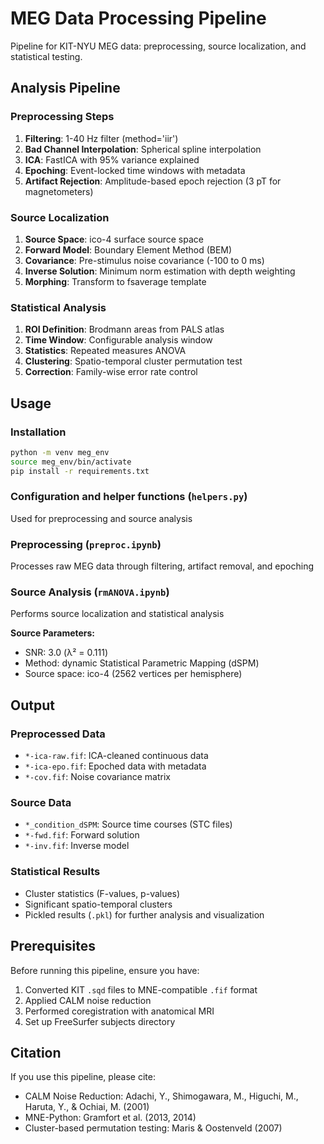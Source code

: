 # MEG Data Processing Pipeline

Pipeline for KIT-NYU MEG data: preprocessing, source localization, and statistical testing.

## Analysis Pipeline

### Preprocessing Steps
1. **Filtering**: 1-40 Hz filter (method='iir')
2. **Bad Channel Interpolation**: Spherical spline interpolation
3. **ICA**: FastICA with 95% variance explained
4. **Epoching**: Event-locked time windows with metadata
5. **Artifact Rejection**: Amplitude-based epoch rejection (3 pT for magnetometers)

### Source Localization
1. **Source Space**: ico-4 surface source space
2. **Forward Model**: Boundary Element Method (BEM)
3. **Covariance**: Pre-stimulus noise covariance (-100 to 0 ms)
4. **Inverse Solution**: Minimum norm estimation with depth weighting
5. **Morphing**: Transform to fsaverage template

### Statistical Analysis
1. **ROI Definition**: Brodmann areas from PALS atlas
2. **Time Window**: Configurable analysis window
3. **Statistics**: Repeated measures ANOVA
4. **Clustering**: Spatio-temporal cluster permutation test
5. **Correction**: Family-wise error rate control

## Usage

### Installation

```bash
python -m venv meg_env
source meg_env/bin/activate
pip install -r requirements.txt
```

### Configuration and helper functions (`helpers.py`)
Used for preprocessing and source analysis 

### Preprocessing (`preproc.ipynb`)
Processes raw MEG data through filtering, artifact removal, and epoching

### Source Analysis (`rmANOVA.ipynb`)
Performs source localization and statistical analysis

**Source Parameters:**
- SNR: 3.0 (λ² = 0.111)
- Method: dynamic Statistical Parametric Mapping (dSPM)
- Source space: ico-4 (2562 vertices per hemisphere)

## Output

### Preprocessed Data
- `*-ica-raw.fif`: ICA-cleaned continuous data
- `*-ica-epo.fif`: Epoched data with metadata
- `*-cov.fif`: Noise covariance matrix

### Source Data
- `*_condition_dSPM`: Source time courses (STC files)
- `*-fwd.fif`: Forward solution
- `*-inv.fif`: Inverse model

### Statistical Results
- Cluster statistics (F-values, p-values)
- Significant spatio-temporal clusters
- Pickled results (`.pkl`) for further analysis and visualization

## Prerequisites

Before running this pipeline, ensure you have:
1. Converted KIT `.sqd` files to MNE-compatible `.fif` format
2. Applied CALM noise reduction
3. Performed coregistration with anatomical MRI
4. Set up FreeSurfer subjects directory

## Citation

If you use this pipeline, please cite:
- CALM Noise Reduction: Adachi, Y., Shimogawara, M., Higuchi, M., Haruta, Y., & Ochiai, M. (2001)
- MNE-Python: Gramfort et al. (2013, 2014)
- Cluster-based permutation testing: Maris & Oostenveld (2007)
